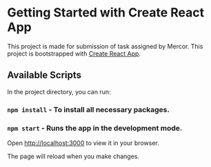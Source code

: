 # Getting Started with Create React App

This project is made for submission of task assigned by Mercor. This project is bootstrapped with [Create React App](https://github.com/facebook/create-react-app).

## Available Scripts

In the project directory, you can run: 
### `npm install` - To install all necessary packages.
### `npm start` - Runs the app in the development mode.

Open [http://localhost:3000](http://localhost:3000) to view it in your browser.

The page will reload when you make changes.
